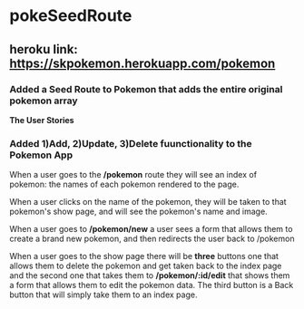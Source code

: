 # pokeSeedRoute

## heroku link: https://skpokemon.herokuapp.com/pokemon

### Added a Seed Route to Pokemon that adds the entire original pokemon array

**The User Stories**

### Added 1)Add, 2)Update, 3)Delete fuunctionality to the Pokemon App

When a user goes to the **/pokemon** route they will see an index of pokemon: the names of each pokemon rendered to the page.

When a user clicks on the name of the pokemon, they will be taken to that pokemon's show page, and will see the pokemon's name and image.

When a user goes to **/pokemon/new** a user sees a form that allows them to create a brand new pokemon, and then redirects the user back to /pokemon

When a user goes to the show page there will be **three** buttons one that allows them to delete the pokemon and get taken back to the index page and the second one that takes them to **/pokemon/:id/edit** that shows them a form that allows them to edit the pokemon data. The third button is a Back button that will simply take them to an index page.